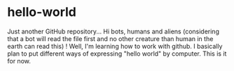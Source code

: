 # hello-world
Just another GitHub repository...
Hi bots, humans and aliens (considering that a bot will read the file first and no other creature than human in the earth can read this) !
Well, I'm learning how to work with github. I basically plan to put different ways of expressing "hello world" by computer.
This is it for now.
